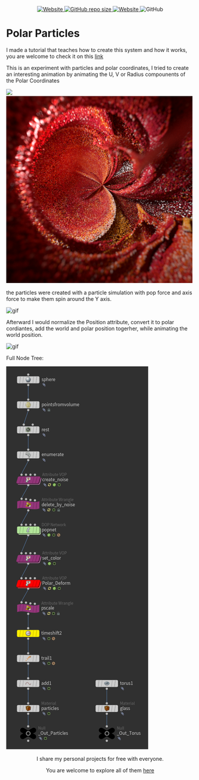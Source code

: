 <p align="center">
   <a href="https://github.com/nitzan-treg/community_projects/">
    <img alt="Website" src="https://img.shields.io/website?label=main%20project&up_message=Community%20Projects&url=https%3A%2F%2Fgithub.com%2Fnitzan-treg%2Fcommunity_projects">
  </a>
  <a href="https://github.com/nitzan-treg/community_projects/">
    <img alt="GitHub repo size" src="https://img.shields.io/github/repo-size/nitzan-treg/2021_10_17_Polar_Particles">
  </a>
  <a href="https://www.nitzan-tregerman.com/">
    <img alt="Website" src="https://img.shields.io/website?up_message=nitzan-tregerman.com&url=https%3A%2F%2Fwww.nitzan-tregerman.com%2F">
  </a>
  <img alt="GitHub" src="https://img.shields.io/github/license/nitzan-treg/2021_10_17_Polar_Particles">
</p>

<!---------------------------------------------------------------------------------------------------------------------->

#  Polar Particles

I made a tutorial that teaches how to create this system and how it works, you are welcome to check it on this [link](https://www.youtube.com/watch?v=9MPGec7JNyA&t=33s)

This is an experiment with particles and polar coordinates, I tried to create an interesting animation by animating the U, V or Radius compounents of the Polar Coordinates

<img width="500" src="Images/torus_color_II_500.gif">
<img width="500" src="Images/RS_Render.png">

the particles were created with a particle simulation with pop force and axis force to make them spin around the Y axis.

<img width="500" alt = "gif" src="Images/Particle_Pre_Polar.gif">

Afterward I would normalize the Position attribute, convert it to polar cordiantes, add the world and polar position togerher, while animating the world position. 

<img width="500" alt = "gif" src="Images/Particle_Post_Polar.gif">

Full Node Tree:

<img src="Images/Node Tree2.png">


<!---------------------------------------------------------------------------------------------------------------------->

<p align="center">
   I share my personal projects for free with everyone.
</p> 

<p align="center">
   You are welcome to explore all of them
   <a href="https://github.com/nitzan-treg/community_projects/">
      here
   </a>
</p> 
   

